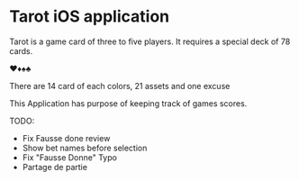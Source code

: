 # Tarot iOS application

Tarot is a game card of three to five players. It requires a special deck of 78 cards.

♥️♦️♠️♣️

There are 14 card of each colors, 21 assets and one excuse

This Application has purpose of keeping track of games scores.

TODO:
- Fix Fausse done review
- Show bet names before selection
- Fix "Fausse Donne" Typo
- Partage de partie
